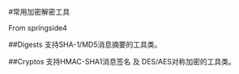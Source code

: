 #常用加密解密工具

From springside4

##Digests
支持SHA-1/MD5消息摘要的工具类。

##Cryptos
支持HMAC-SHA1消息签名 及 DES/AES对称加密的工具类。

